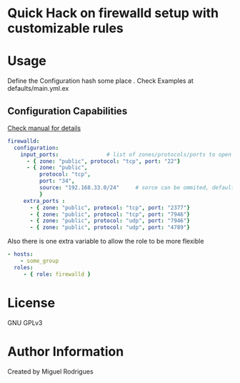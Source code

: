 # Quick Hack on firewalld setup  with customizable rules

# Usage

Define the Configuration hash some place . Check Examples at defaults/main.yml.ex

## Configuration Capabilities
[Check manual for details](http://docs.ansible.com/ansible/latest/firewalld_module.html)
```yaml
firewalld:
  configuration:
    input_ports:               # list of zones/protocols/ports to open
      - { zone: "public", protocol: "tcp", port: "22"}
      - { zone: "public",
          protocol: "tcp",
          port: "34",
          source: "192.168.33.0/24"     # sorce can be ommited, default 0.0.0.0/0
          }
     extra_ports :
       - { zone: "public", protocol: "tcp", port: "2377"}
       - { zone: "public", protocol: "tcp", port: "7946"}
       - { zone: "public", protocol: "udp", port: "7946"}
       - { zone: "public", protocol: "udp", port: "4789"}

```

Also there is one extra variable to allow the role to be more flexible

```yaml
- hosts:
    - some_group
  roles:
     - { role: firewalld }
```

# License

GNU GPLv3 

# Author Information

Created by Miguel Rodrigues
